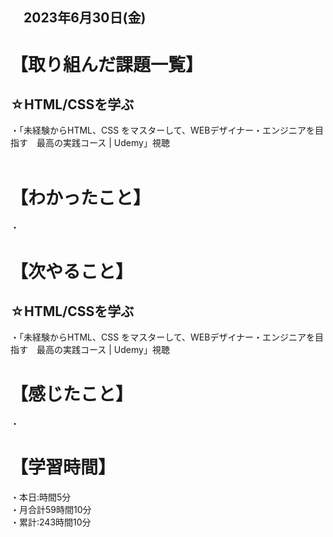 ## 　2023年6月30日(金)
# 【取り組んだ課題一覧】
## ☆HTML/CSSを学ぶ
・「未経験からHTML、CSS をマスターして、WEBデザイナー・エンジニアを目指す　最高の実践コース | Udemy」視聴<br><br>
# 【わかったこと】
・
# 【次やること】
## ☆HTML/CSSを学ぶ
・「未経験からHTML、CSS をマスターして、WEBデザイナー・エンジニアを目指す　最高の実践コース | Udemy」視聴<br>
# 【感じたこと】
・<br>
# 【学習時間】
・本日:時間5分<br>
・月合計59時間10分<br>
・累計:243時間10分
